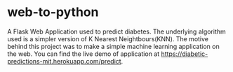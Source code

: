 # web-to-python
A Flask Web Application used to predict diabetes. 
The underlying algorithm used is a simpler version of K Nearest Neightbours(KNN). The motive behind this project was to make a simple machine learning application on the web.
You can find the live demo of application at https://diabetic-predictions-mit.herokuapp.com/predict.
